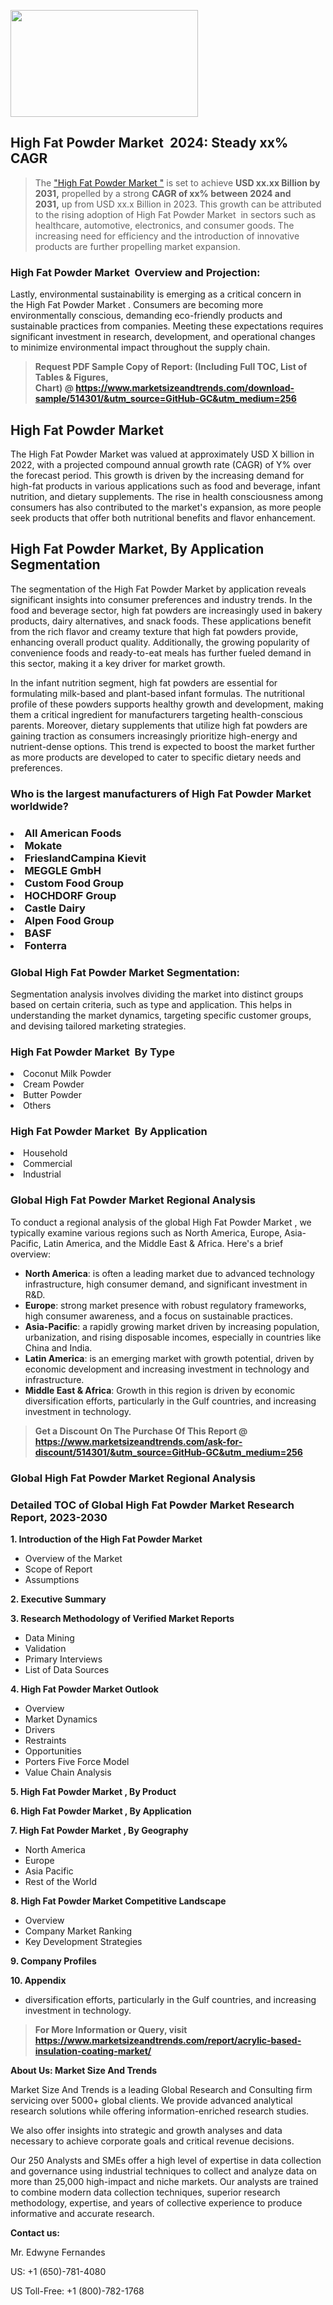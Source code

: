 <p><img class="alignnone size-medium wp-image-20088" src="https://ffe5etoiles.com/wp-content/uploads/2024/12/MST1-300x171.png" alt="" width="300" height="171" /></p><h2 id="ember46" class="ember-view reader-text-block__heading-2">High Fat Powder Market &nbsp;2024: Steady&nbsp;xx% CAGR</h2><blockquote id="ember47" class="ember-view reader-text-block__blockquote">The&nbsp;<a class="app-aware-link " href="https://www.marketsizeandtrends.com/download-sample/514301/&utm_source=GitHub-GC&utm_medium=256" target="_blank" data-test-app-aware-link="">"High Fat Powder Market "</a>&nbsp;is set to achieve&nbsp;<strong>USD&nbsp;xx.xx&nbsp;Billion by 2031,</strong>&nbsp;propelled by a strong&nbsp;<strong>CAGR of&nbsp;xx% between 2024 and 2031,</strong>&nbsp;up from USD xx.x Billion in 2023. This growth can be attributed to the rising adoption of&nbsp;High Fat Powder Market &nbsp;in sectors such as healthcare, automotive, electronics, and consumer goods. The increasing need for efficiency and the introduction of innovative products are further propelling market expansion.</blockquote><h3 id="ember48" class="ember-view reader-text-block__heading-3">High Fat Powder Market &nbsp;Overview and Projection:</h3><p id="ember49" class="ember-view reader-text-block__paragraph">Lastly, environmental sustainability is emerging as a critical concern in the&nbsp;High Fat Powder Market . Consumers are becoming more environmentally conscious, demanding eco-friendly products and sustainable practices from companies. Meeting these expectations requires significant investment in research, development, and operational changes to minimize environmental impact throughout the supply chain.</p><blockquote id="ember50" class="ember-view reader-text-block__blockquote"><strong>Request PDF Sample Copy of Report: (Including Full TOC, List of Tables &amp; Figures, Chart)&nbsp;@&nbsp;<strong><a href="https://www.marketsizeandtrends.com/download-sample/514301/&utm_source=GitHub-GC&utm_medium=256" target="_blank">https://www.marketsizeandtrends.com/download-sample/514301/&utm_source=GitHub-GC&utm_medium=256</a></strong></strong></blockquote><h3 class=""> <h2>High Fat Powder Market</h2><p>The High Fat Powder Market was valued at approximately USD X billion in 2022, with a projected compound annual growth rate (CAGR) of Y% over the forecast period. This growth is driven by the increasing demand for high-fat products in various applications such as food and beverage, infant nutrition, and dietary supplements. The rise in health consciousness among consumers has also contributed to the market's expansion, as more people seek products that offer both nutritional benefits and flavor enhancement.</p><h2>High Fat Powder Market, By Application Segmentation</h2><p>The segmentation of the High Fat Powder Market by application reveals significant insights into consumer preferences and industry trends. In the food and beverage sector, high fat powders are increasingly used in bakery products, dairy alternatives, and snack foods. These applications benefit from the rich flavor and creamy texture that high fat powders provide, enhancing overall product quality. Additionally, the growing popularity of convenience foods and ready-to-eat meals has further fueled demand in this sector, making it a key driver for market growth.</p><p>In the infant nutrition segment, high fat powders are essential for formulating milk-based and plant-based infant formulas. The nutritional profile of these powders supports healthy growth and development, making them a critical ingredient for manufacturers targeting health-conscious parents. Moreover, dietary supplements that utilize high fat powders are gaining traction as consumers increasingly prioritize high-energy and nutrient-dense options. This trend is expected to boost the market further as more products are developed to cater to specific dietary needs and preferences.</p></h3><h3 id="" class="">Who is the largest manufacturers of&nbsp;High Fat Powder Market worldwide?</h3><h3 class=""></Li><Li>All American Foods</Li><Li> Mokate</Li><Li> FrieslandCampina Kievit</Li><Li> MEGGLE GmbH</Li><Li> Custom Food Group</Li><Li> HOCHDORF Group</Li><Li> Castle Dairy</Li><Li> Alpen Food Group</Li><Li> BASF</Li><Li> Fonterra</h3><h3 id="ember53" class="ember-view reader-text-block__heading-3">Global&nbsp;High Fat Powder Market Segmentation:</h3><p id="ember54" class="ember-view reader-text-block__paragraph">Segmentation analysis involves dividing the market into distinct groups based on certain criteria, such as type and application. This helps in understanding the market dynamics, targeting specific customer groups, and devising tailored marketing strategies.</p><h3 id="" class="">High Fat Powder Market &nbsp;By Type</h3><p></Li><Li>Coconut Milk Powder</Li><Li> Cream Powder</Li><Li> Butter Powder</Li><Li> Others</p><h3 id="" class="">High Fat Powder Market &nbsp;By Application</h3><p class=""></Li><Li>Household</Li><Li> Commercial</Li><Li> Industrial</p><h3 id="ember62" class="ember-view reader-text-block__heading-3">Global High Fat Powder Market Regional Analysis</h3><p id="ember63" class="ember-view reader-text-block__paragraph">To conduct a regional analysis of the global High Fat Powder Market , we typically examine various regions such as North America, Europe, Asia-Pacific, Latin America, and the Middle East &amp; Africa. Here's a brief overview:</p><ul><li><strong>North America</strong>: is often a leading market due to advanced technology infrastructure, high consumer demand, and significant investment in R&amp;D.</li><li><strong>Europe</strong>: strong market presence with robust regulatory frameworks, high consumer awareness, and a focus on sustainable practices.</li><li><strong>Asia-Pacific</strong>: a rapidly growing market driven by increasing population, urbanization, and rising disposable incomes, especially in countries like China and India.</li><li><strong>Latin America</strong>: is an emerging market with growth potential, driven by economic development and increasing investment in technology and infrastructure.</li><li><strong>Middle East &amp; Africa</strong>: Growth in this region is driven by economic diversification efforts, particularly in the Gulf countries, and increasing investment in technology.</li></ul><blockquote id="ember61" class="ember-view reader-text-block__blockquote"><strong>Get a Discount On The Purchase Of This Report @ <strong><a href="https://html-cleaner.com/" target="">https://www.marketsizeandtrends.com/ask-for-discount/514301/&utm_source=GitHub-GC&utm_medium=256</a></strong></strong></blockquote><h3 id="ember62" class="ember-view reader-text-block__heading-3">Global High Fat Powder Market Regional Analysis</h3><h3 id="" class="">Detailed TOC of Global High Fat Powder Market Research Report, 2023-2030</h3><p id="" class=""><strong>1. Introduction of the High Fat Powder Market </strong></p><ul><li>Overview of the Market</li><li>Scope of Report</li><li>Assumptions</li></ul><p id="" class=""><strong>2. Executive Summary</strong></p><p id="" class=""><strong>3. Research Methodology of Verified Market Reports</strong></p><ul><li>Data Mining</li><li>Validation</li><li>Primary Interviews</li><li>List of Data Sources</li></ul><p id="" class=""><strong>4. High Fat Powder Market Outlook</strong></p><ul><li>Overview</li><li>Market Dynamics</li><li>Drivers</li><li>Restraints</li><li>Opportunities</li><li>Porters Five Force Model</li><li>Value Chain Analysis</li></ul><p id="" class=""><strong>5. High Fat Powder Market , By Product</strong></p><p id="" class=""><strong>6. High Fat Powder Market , By Application</strong></p><p id="" class=""><strong>7. High Fat Powder Market , By Geography</strong></p><ul><li>North America</li><li>Europe</li><li>Asia Pacific</li><li>Rest of the World</li></ul><p id="" class=""><strong>8. High Fat Powder Market Competitive Landscape</strong></p><ul><li>Overview</li><li>Company Market Ranking</li><li>Key Development Strategies</li></ul><p id="" class=""><strong>9. Company Profiles</strong></p><p id="" class=""><strong>10. Appendix</strong></p><ul><li>diversification efforts, particularly in the Gulf countries, and increasing investment in technology.</li></ul><blockquote id="ember65" class="ember-view reader-text-block__blockquote"><strong>For More Information or Query, visit <strong><strong><a href="https://html-cleaner.com/" target="">https://www.marketsizeandtrends.com/report/acrylic-based-insulation-coating-market/</a></strong></strong></strong></blockquote><p id="" class=""><strong>About Us: Market Size And Trends</strong></p><p id="" class="">Market Size And Trends is a leading Global Research and Consulting firm servicing over 5000+ global clients. We provide advanced analytical research solutions while offering information-enriched research studies.</p><p id="" class="">We also offer insights into strategic and growth analyses and data necessary to achieve corporate goals and critical revenue decisions.</p><p id="" class="">Our 250 Analysts and SMEs offer a high level of expertise in data collection and governance using industrial techniques to collect and analyze data on more than 25,000 high-impact and niche markets. Our analysts are trained to combine modern data collection techniques, superior research methodology, expertise, and years of collective experience to produce informative and accurate research.</p><p id="" class=""><strong>Contact us:</strong></p><p id="" class="">Mr. Edwyne Fernandes</p><p id="" class="">US: +1 (650)-781-4080</p><p id="" class="">US Toll-Free: +1 (800)-782-1768</p>
